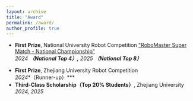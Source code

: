 ```yaml
---
layout: archive
title: "Award"
permalink: /award/
author_profile: true
---
```

* **First Prize**, National University Robot Competition ["RoboMaster Super Match - National Championship"](https://www.robomaster.com/en-US)<br>
  *2024 **（National Top 4）,** 2025 **（National Top 8）***

- **First Prize**, Zhejiang University Robot Competition <br>
  *2024**（Runner-up）***
- **Third-Class Scholarship（Top 20% Students）**, Zhejiang University <br>
  *2024, 2025*
